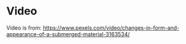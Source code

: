 # Video
Video is from: https://www.pexels.com/video/changes-in-form-and-appearance-of-a-submerged-material-3163534/

